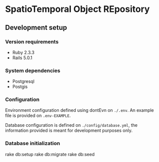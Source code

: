 # SpatioTemporal Object REpository

## Development setup

### Version requirements

* Ruby 2.3.3
* Rails 5.0.1

### System dependencies

* Postgresql
* Postgis 

### Configuration

Environment configuration defined using dontEvn on `./.env`. An example file is provided on `.env-EXAMPLE`. 

Database configuration is defined on `./config/database.yml`, the information provided is meant for development purposes only.

### Database initialization

rake db:setup
rake db:migrate
rake db:seed

